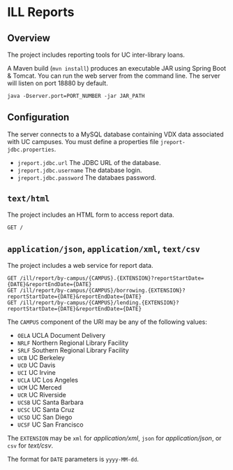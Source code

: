 # ILL Reports

## Overview

The project includes reporting tools for UC inter-library loans.

A Maven build (`mvn install`) produces an executable JAR using Spring Boot & Tomcat.
You can run the web server from the command line.
The server will listen on port 18880 by default.

    java -Dserver.port=PORT_NUMBER -jar JAR_PATH

## Configuration

The server connects to a MySQL database containing VDX data associated with UC campuses.
You must define a properties file `jreport-jdbc.properties`.
- `jreport.jdbc.url` The JDBC URL of the database.
- `jreport.jdbc.username` The database login.
- `jreport.jdbc.password` The databaes password.

## `text/html`

The project includes an HTML form to access report data.

    GET /

## `application/json`, `application/xml`, `text/csv`

The project includes a web service for report data.

    GET /ill/report/by-campus/{CAMPUS}.{EXTENSION}?reportStartDate={DATE}&reportEndDate={DATE}
    GET /ill/report/by-campus/{CAMPUS}/borrowing.{EXTENSION}?reportStartDate={DATE}&reportEndDate={DATE}
    GET /ill/report/by-campus/{CAMPUS}/lending.{EXTENSION}?reportStartDate={DATE}&reportEndDate={DATE}

The `CAMPUS` component of the URI may be any of the following values:
- `OELA` UCLA Document Delivery
- `NRLF` Northern Regional Library Facility
- `SRLF` Southern Regional Library Facility
- `UCB` UC Berkeley
- `UCD` UC Davis
- `UCI` UC Irvine
- `UCLA` UC Los Angeles
- `UCM` UC Merced
- `UCR` UC Riverside
- `UCSB` UC Santa Barbara
- `UCSC` UC Santa Cruz
- `UCSD` UC San Diego
- `UCSF` UC San Francisco

The `EXTENSION` may be `xml` for _application/xml_, `json` for _application/json_, or `csv` for _text/csv_.

The format for `DATE` parameters is `yyyy-MM-dd`.
